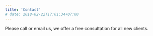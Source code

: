 ```yaml
---
title: 'Contact'
# date: 2018-02-22T17:01:34+07:00
---
```


Please call or email us, we offer a free consultation for all new clients.
